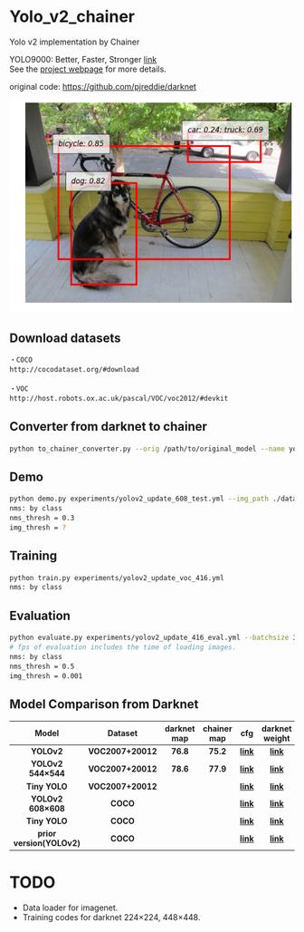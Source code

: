 # Yolo_v2_chainer
Yolo v2 implementation by Chainer

YOLO9000: Better, Faster, Stronger [link](https://pjreddie.com/media/files/papers/YOLO9000.pdf)  
See the [project webpage](https://pjreddie.com/darknet/yolo/) for more details.

original code: https://github.com/pjreddie/darknet

<img src="./imgs/chainer/dog.png"/>  

## Download datasets
```bash
・COCO
http://cocodataset.org/#download

・VOC
http://host.robots.ox.ac.uk/pascal/VOC/voc2012/#devkit
```

## Converter from darknet to chainer
```bash
python to_chainer_converter.py --orig /path/to/original_model --name yolo_v2_chainer
```

## Demo
```bash
python demo.py experiments/yolov2_update_608_test.yml --img_path ./data/dog.jpg --thresh 0.20 --nms_thresh 0.3 --save dog
nms: by class
nms_thresh = 0.3
img_thresh = ?
```

## Training
```bash
python train.py experiments/yolov2_update_voc_416.yml
nms: by class
```

## Evaluation
```bash
python evaluate.py experiments/yolov2_update_416_eval.yml --batchsize 32 --gpu 0
# fps of evaluation includes the time of loading images.
nms: by class
nms_thresh = 0.5
img_thresh = 0.001
```

## Model Comparison from Darknet
| Model | Dataset | darknet map | chainer map | cfg | darknet weight | Chainer | orig fps | chainer fps |
|:--------------:|:---------------:|:---------------:|:---------------:|:---------------:|:---------------:|:---------------:|:---------------:|:---------------:|
| **YOLOv2** | **VOC2007+20012** | **76.8** | **75.2** |  **[link](https://github.com/pjreddie/darknet/blob/master/cfg/yolo-voc.cfg)** | **[link](https://pjreddie.com/media/files/yolo-voc.weights)** | | **** | **** |
| **YOLOv2 544×544** | **VOC2007+20012** | **78.6** | **77.9** | **[link](https://github.com/pjreddie/darknet/blob/master/cfg/yolo-voc.cfg)** | **[link](https://pjreddie.com/media/files/yolo-voc.weights)** | | | |
| **Tiny YOLO** | **VOC2007+20012** | | | **[link](https://github.com/pjreddie/darknet/blob/master/cfg/tiny-yolo-voc.cfg)** | **[link](https://pjreddie.com/media/files/tiny-yolo-voc.weights)** | | | |
| **YOLOv2 608×608** | **COCO** | | |  **[link](https://github.com/pjreddie/darknet/blob/master/cfg/yolo.cfg)** | **[link](https://pjreddie.com/media/files/yolo.weights)** | **[link](https://www.dropbox.com/s/j9ehggm8f82h0kb/yolov2_update_coco_608.npz)** | 58.8 | 66.6 |
| **Tiny YOLO** | **COCO** | | | **[link](https://github.com/pjreddie/darknet/blob/master/cfg/tiny-yolo.cfg)** | **[link](https://pjreddie.com/media/files/tiny-yolo.weights)** | | | |
| **prior version(YOLOv2)** | **COCO** | | | **[link](https://github.com/pjreddie/darknet/blob/master/cfg/yolo.2.0.cfg)** | **[link](https://drive.google.com/open?id=0B4kMaWAXZNSWcUJCVW1aOHV0MkU)** | **[link](https://www.dropbox.com/s/vff05c4gb6dojft/yolov2_prior_coco_608.npz)**|  |  | |

<!-- ## Darknetを読んで
- GroundTruthは、一枚ごとに30個以内（インスタンス）と仮定している。
- loss関数の計算方法
- まず、各pixel, anchor毎に、GroundTruthとIOU Matchingを行う。 もしmax iouが閾値を超えている場合、
  その領域の誤差を0とする。もし閾値を超えていなければ、noobject_scale * (0 - l.output[index])
  また、少ないbatch数(12800まで)のときには、すべての領域に関して、x, y, w, hの誤差を計算する。scaleは0.01
- GroundTruthの(x, y, w, h)の値は、(x / img_w, y / img_h, exp(w * (anchor_w / img_w)))
- Anchorの値の意味： -->


# TODO
- Data loader for imagenet.
- Training codes for darknet 224×224, 448×448.
